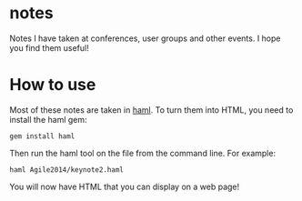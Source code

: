 notes
=====

Notes I have taken at conferences, user groups and other events. I hope you find them useful!


How to use
==========

Most of these notes are taken in [haml](http://haml.info/ "haml"). To turn them into HTML, you need to install the haml gem:

    gem install haml

Then run the haml tool on the file from the command line. For example:

    haml Agile2014/keynote2.haml

You will now have HTML that you can display on a web page!
